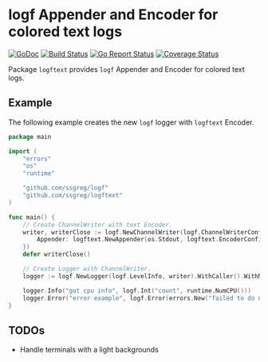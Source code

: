 # logf Appender and Encoder for colored text logs

[![GoDoc](https://godoc.org/github.com/ssgreg/logftext?status.svg)](https://godoc.org/github.com/ssgreg/logftext)
[![Build Status](https://travis-ci.org/ssgreg/logftext.svg?branch=master)](https://travis-ci.org/ssgreg/logftext)
[![Go Report Status](https://goreportcard.com/badge/github.com/ssgreg/logftext)](https://goreportcard.com/report/github.com/ssgreg/logftext)
[![Coverage Status](https://coveralls.io/repos/github/ssgreg/logftext/badge.svg?branch=master)](https://coveralls.io/github/ssgreg/logftext?branch=master)

Package `logftext` provides `logf` Appender and Encoder for colored text logs.

## Example

The following example creates the new `logf` logger with `logftext` Encoder.

```go
package main

import (
    "errors"
    "os"
    "runtime"

    "github.com/ssgreg/logf"
    "github.com/ssgreg/logftext"
)

func main() {
    // Create ChannelWriter with text Encoder.
    writer, writerClose := logf.NewChannelWriter(logf.ChannelWriterConfig{
        Appender: logftext.NewAppender(os.Stdout, logftext.EncoderConfig{}),
    })
    defer writerClose()

    // Create Logger with ChannelWriter.
    logger := logf.NewLogger(logf.LevelInfo, writer).WithCaller().WithName("main")

    logger.Info("got cpu info", logf.Int("count", runtime.NumCPU()))
    logger.Error("error example", logf.Error(errors.New("failed to do nothing")))
}
```

## TODOs

* Handle terminals with a light backgrounds